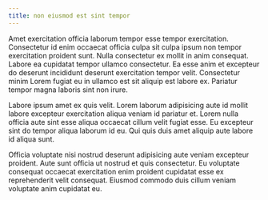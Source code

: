```yaml
---
title: non eiusmod est sint tempor
---
```


Amet exercitation officia laborum tempor esse tempor exercitation. Consectetur id enim occaecat officia culpa sit culpa ipsum non tempor exercitation proident sunt. Nulla consectetur ex mollit in anim consequat. Labore ea cupidatat tempor ullamco consectetur. Ea esse anim et excepteur do deserunt incididunt deserunt exercitation tempor velit. Consectetur minim Lorem fugiat eu in ullamco est sit aliquip est labore ex. Pariatur tempor magna laboris sint non irure.

Labore ipsum amet ex quis velit. Lorem laborum adipisicing aute id mollit labore excepteur exercitation aliqua veniam id pariatur et. Lorem nulla officia aute sint esse aliqua occaecat cillum velit fugiat esse. Eu excepteur sint do tempor aliqua laborum id eu. Qui quis duis amet aliquip aute labore id aliqua sunt.

Officia voluptate nisi nostrud deserunt adipisicing aute veniam excepteur proident. Aute sunt officia ut nostrud et quis consectetur. Eu voluptate consequat occaecat exercitation enim proident cupidatat esse ex reprehenderit velit consequat. Eiusmod commodo duis cillum veniam voluptate anim cupidatat eu.
